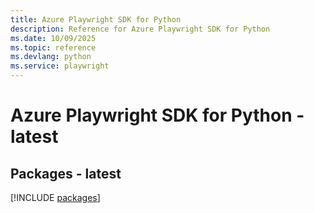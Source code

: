 ```yaml
---
title: Azure Playwright SDK for Python
description: Reference for Azure Playwright SDK for Python
ms.date: 10/09/2025
ms.topic: reference
ms.devlang: python
ms.service: playwright
---
```

# Azure Playwright SDK for Python - latest
## Packages - latest
[!INCLUDE [packages](playwright-index.md)]